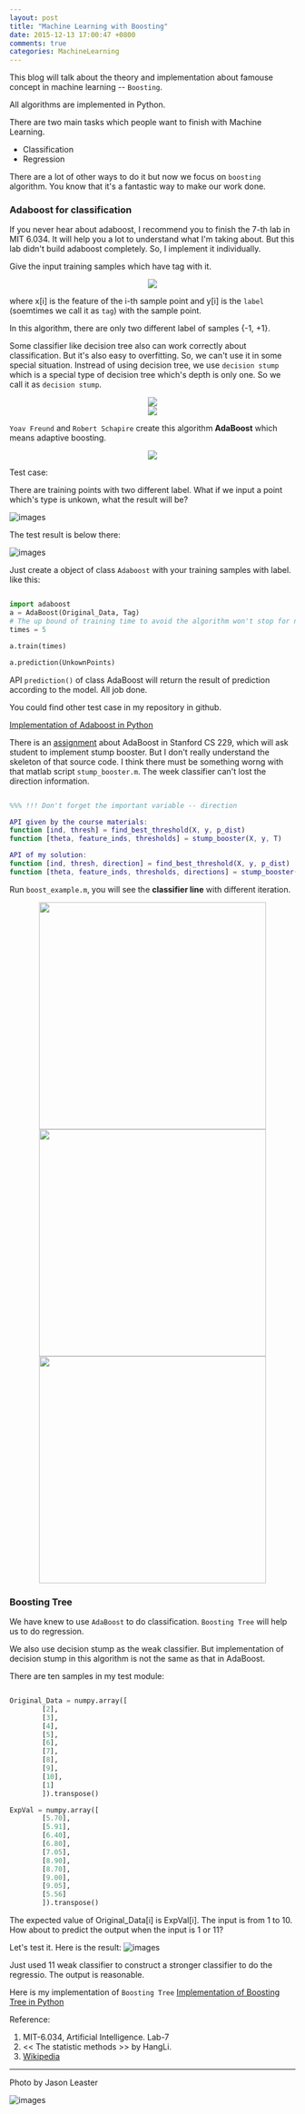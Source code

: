 ```yaml
---
layout: post
title: "Machine Learning with Boosting"
date: 2015-12-13 17:00:47 +0800
comments: true
categories: MachineLearning
---
```


This blog will talk about the theory and implementation about famouse
concept in machine learning -- `Boosting`.

All algorithms are implemented in Python.

There are two main tasks which people want to finish with Machine Learning.

* Classification
* Regression

There are a lot of other ways to do it but now we focus on `boosting` algorithm. You know that it's a fantastic way to make our work done.


### Adaboost for classification

If you never hear about adaboost, I recommend you to finish the 7-th lab in MIT 6.034. It will help you a lot to understand what I'm taking about. But this lab didn't build adaboost completely. So, I implement it individually.


Give the input training samples which have tag with it.

<div style = "text-align:center"><img src = "/images/img_for_2015_12_13/equation.png" align = "middle"> </div>

where x[i] is the feature of the i-th sample point and y[i] is the `label` (soemtimes we call it as `tag`) with the sample point.


In this algorithm, there are only two different label of samples {-1, +1}.


Some classifier like decision tree also can work correctly about classification. But it's also easy to overfitting. So, we can't use it in some special situation. Instread of using decision tree, we use `decision stump` which is a special type of decision tree which's depth is only one. So we call it as `decision stump`.

<div style = "text-align:center"><img src = "/images/img_for_2015_12_13/stump.png" align = "middle"> </div>


<div style = "text-align:center"><img src = "/images/img_for_2015_12_13/weakClassifier.png" align = "middle"> </div>

`Yoav Freund` and `Robert Schapire` create this algorithm __AdaBoost__ which means adaptive boosting.


<div style = "text-align:center"><img src = "/images/img_for_2015_12_13/AdaBoost.png" align = "middle"> </div>

Test case:

There are training points with two different label. What if we input a point which's type is unkown, what the result will be?

![images](/images/img_for_2015_12_13/samples.png)

The test result is below there:

![images](/images/img_for_2015_12_13/result.png)

Just create a object of class `Adaboost` with your training samples with label. like this:

``` python

import adaboost
a = AdaBoost(Original_Data, Tag)
# The up bound of training time to avoid the algorithm won't stop for not meeting the training accuracy.
times = 5 

a.train(times)

a.prediction(UnkownPoints)

```

API `prediction()` of class AdaBoost will return the result of prediction according to the model. All job done.

You could find other test case in my repository in github.

[Implementation of Adaboost in Python](https://github.com/jasonleaster/Machine_Learning/tree/master/Adaboost)

There is an [assignment](http://cs229.stanford.edu/extra-notes/boosting.pdf) about AdaBoost in Stanford CS 229, which will ask student to implement stump booster. But I don't really understand the skeleton of that source code. I think there must be something worng with that matlab script `stump_booster.m`. The week classifier can't lost the direction information.


``` matlab

%%% !!! Don't forget the important variable -- direction

API given by the course materials:
function [ind, thresh] = find_best_threshold(X, y, p_dist)
function [theta, feature_inds, thresholds] = stump_booster(X, y, T)

API of my solution:
function [ind, thresh, direction] = find_best_threshold(X, y, p_dist)
function [theta, feature_inds, thresholds, directions] = stump_booster(X, y, T)

```

Run `boost_example.m`, you will see the __classifier line__ with different iteration.

<div style = "text-align:center"><img src = "/images/img_for_2015_12_13/iter2.jpg" width = "400" height = "400" align = "middle"> </div>

<div style = "text-align:center"><img src = "/images/img_for_2015_12_13/iter5.jpg" width = "400" height = "400" align = "middle"> </div>

<div style = "text-align:center"><img src = "/images/img_for_2015_12_13/iter10.jpg" width = "400" height = "400" align = "middle"> </div>


### Boosting Tree

We have knew to use `AdaBoost` to do classification. `Boosting Tree` will help us to do regression.

We also use decision stump as the weak classifier. But implementation of decision stump in this algorithm is not the same as that in AdaBoost.

There are ten samples in my test module:

``` python

Original_Data = numpy.array([
        [2],
        [3],
        [4],
        [5],
        [6],
        [7],
        [8],
        [9],
        [10],
        [1]
        ]).transpose()

ExpVal = numpy.array([
        [5.70],
        [5.91],
        [6.40],
        [6.80],
        [7.05],
        [8.90],
        [8.70],
        [9.00],
        [9.05],
        [5.56]
        ]).transpose()

```

The expected value of Original_Data[i] is ExpVal[i]. The input is from 1 to 10. How about to predict the output when the input is 1 or 11?

Let's test it. Here is the result:
![images](/images/img_for_2015_12_13/output_of_boosting_tree.png)

Just used 11 weak classifier to construct a stronger classifier to do the regressio. The output is reasonable.

Here is my implementation of `Boosting Tree`
[Implementation of Boosting Tree in Python](https://github.com/jasonleaster/Machine_Learning/tree/master/Boosting_Tree)

Reference:

1. MIT-6.034, Artificial Intelligence. Lab-7
2. << The statistic methods >> by HangLi.
3. [Wikipedia](https://en.wikipedia.org/wiki/AdaBoost)

------

Photo by Jason Leaster

![images](/images/img_for_2015_12_13/street.png)
